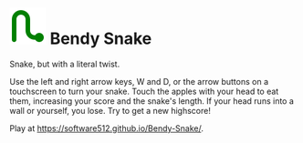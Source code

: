 # ![Snake Icon](assets/favicon.svg) Bendy Snake
Snake, but with a literal twist.

Use the left and right arrow keys, W and D, or the arrow buttons on a touchscreen to turn your snake. Touch the apples with your head to eat them, increasing your score and the snake's length. If your head runs into a wall or yourself, you lose. Try to get a new highscore!

Play at https://software512.github.io/Bendy-Snake/.
